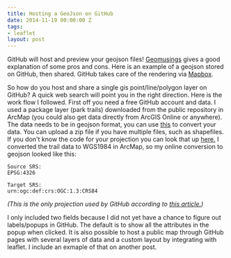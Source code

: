 ```yaml
---
title: Hosting a GeoJson on GitHub
date: 2014-11-19 00:00:00 Z
tags:
- leaflet
layout: post
---
```


GitHub will host and preview your geojson files! [Geomusings](http://blog.geomusings.com/2013/06/18/geojson-on-github-now-what/) gives a good explanation of some pros and cons. Here is an example of a geojson stored on GitHub, then shared. GitHub takes care of the rendering via [Mapbox](https://www.mapbox.com).

<script src="https://embed.github.com/view/geojson/reyemtm/geojson/master/metro-trails-2012.geojson?width=1140px"></script>

So how do you host and share a single gis point/line/polygon layer on GitHub? A quick web search will point you in the right direction. Here is the work flow I followed. First off you need a free GitHub account and data. I used a package layer (park trails) downloaded from the public repository in ArcMap (you could also get data directly from ArcGIS Online or anywhere). The data needs to be in geojson format, you can use [this](http://ogre.adc4gis.com/) to convert your data. You can upload a zip file if you have multiple files, such as shapefiles. If you don't know the code for your projection you can look that up [here.]("http://spatialreference.org/ref/) I converted the trail data to WGS1984 in ArcMap, so my online conversion to geojson looked like this:

    Source SRS:
    EPSG:4326

    Target SRS:
    urn:ogc:def:crs:OGC:1.3:CRS84

*(This is the only projection used by GitHub according to [this article.](https://help.github.com/articles/mapping-geojson-files-on-github/))*

I only included two fields because I did not yet have a chance to figure out labels/popups in GitHub. The default is to show all the attributes in the popup when clicked. It is also possible to host a public map through GitHub pages with several layers of data and a custom layout by integrating with leaflet. I include an exmaple of that on another post.  
